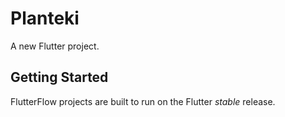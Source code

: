 # Planteki

A new Flutter project.

## Getting Started

FlutterFlow projects are built to run on the Flutter _stable_ release.
